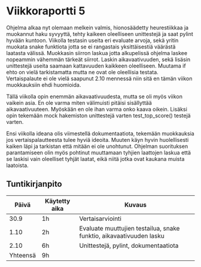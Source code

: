 # Viikkoraportti 5

Ohjelma alkaa nyt olemaan melkein valmis, hionosäädetty heurestiikkaa ja muokannut haku syvyyttä, tehty kaikeen oleelliseen unittestejä ja saat pylint hyvään kuntoon. Viikolla testasin useita eri evaluate arvoja, sekä yritin muokata snake funktiota jotta se ei rangastais yksittäisestiä väärästä laatasta välissä. Muokkasin siirron laskua jotta alkupelissä ohjelma laskee nopeammin vähemmän tärkeät siirrot. Laskin aikavaativuuden, sekä lisäsin unittestejä useita saamaan kattavuuden kaikkeen oleelliseen. Muutama if ehto on vielä tarkistamatta mutta ne ovat ole oleellisia testata. Vertaispalaute ei ole vielä saapunut 2.10 mennessä niin sitä en tämän viikon muokkauksiin ehdi huomioida. 

Tällä viikolla opin enemmän aikavaativuudesta, mutta se oli myös viikon vaikein asia. En ole varma miten välimuisti pitäisi sisällyttää aikavaativuuteen. Myöskään en ole ihan varma onko kaava oikein. Lisäksi opin tekemään mock hakemiston unittestejä varten test_top_score() testejä varten. 

Ensi viikolla ideana olis viimestellä dokumentaatiota, tekemään muokkauksia jos vertaispalautteesta tulee hyviä ideoita. Muuten käyn hyvin huolellisesti kaiken läpi ja tarkistan että mitään ei ole unohtunut. Ohjelman suorituksen parantamiseen olin myös pohtinut muuttamaan tyhjien laattojen laskua että se laskisi vain oleelliset tyhjät laatat, eikä niitä jotka ovat kaukana muista laatoista. 


## Tuntikirjanpito

| Päivä | Käytetty aika | Kuvaus |
|-------|------------|------------|
| 30.9   |     1h      | Vertaisarviointi|
| 1.10  |     2h      | Evaluate muuttujien testailua, snake funktio, aikavaativuuden lasku|
| 2.10   |     6h      | Unittestejä, pylint, dokumentaatiota|
| Yhteensä   |     9h      |  |
